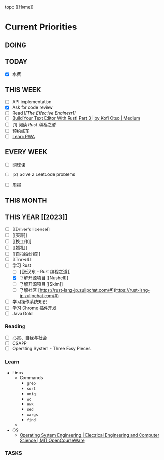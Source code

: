 top:: [[Home]]

# Current Priorities

## DOING


## TODAY

- [x] 水费

## THIS WEEK

- [ ] API implementation 
- [x] Ask for code review
- [ ] Read *[[The Effective Engineer]]*
- [ ] [Build Your Text Editor With Rust! Part 3 | by Kofi Otuo | Medium](https://medium.com/@otukof/b030670fa815)
- [ ] [1] 阅读 *Rust 编程之道*
- [ ] 预约练车
- [ ] [Learn PWA](https://web.dev/learn/pwa/)

## EVERY WEEK
- [ ] 网球课
- [ ] [2] Solve 2 LeetCode problems 
- [ ] 周报


## THIS MONTH

## THIS YEAR [[2023]]

- [ ] [[Driver's license]]
- [ ] [[买房]]
- [ ] [[换工作]]
- [ ] [[婚礼]]
- [ ] [[自拍婚纱照]]
- [ ] [[Travel]]
- [ ] 学习 Rust
	- [ ] [[张汉东 - Rust 编程之道]]
	- [x] 了解开源项目 [[Nushell]]
	- [ ] 了解开源项目 [[Skim]]
	 - [ ] 了解社区 [https://rust-lang-jp.zulipchat.com/#](https://rust-lang-jp.zulipchat.com/#)
 - [ ] 学习操作系统知识
 - [ ] 学习 Chrome 插件开发
- [ ] Java Gold

### Reading

- [ ] 心灵、自我与社会
- [ ] CSAPP
- [ ] Operating System - Three Easy Pieces

### Learn

- Linux
	- Commands
		- `grep`
		- `sort`
		- `uniq`
		- `wc`
		- `awk`
		- `sed`
		- `xargs`
		- `find`
	- 
- OS
	- [Operating System Engineering | Electrical Engineering and Computer Science | MIT OpenCourseWare](https://ocw.mit.edu/courses/6-828-operating-system-engineering-fall-2012/)

### TASKS

```tasks
```